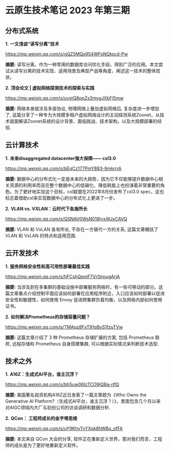# 云原生技术笔记 2023 年第三期

## 分布式系统

**1.** **一文浅谈“读写分离”技术**

https://mp.weixin.qq.com/s/gQZ5MQs9S4WFoNQtpcd-Pw

**摘要:** 读写分离，作为一种常用的数据库访问优化手段，得到广泛的应用。本文尝试从读写分离的技术实现、适用场景及典型产品等角度，阐述这一技术的整体现状。

**2.** **顶会论文 | 虚拟网络探测技术的探索与实践**

https://mp.weixin.qq.com/s/uystQ8ppZs3mvgJXbFI5mw

**摘要:** 网络本身就涉及多层协议, 物理网络上叠加虚拟网络后, 复杂度进一步增加了, 这篇分享了一种专为大规模多租户虚拟网络设计的主动探测系统Zoonet，从技术层面解读Zoonet系统的设计背景、面临挑战、技术架构，以及大规模部署的经验.

## 云计算技术

**1.** **未来disaggregated datacenter强大保障—— cxl3.0**

https://mp.weixin.qq.com/s/bEqCz177PmY883-9mkrrrA

**摘要:** 数据中心的分布式化一定是未来的大趋势，因为它不仅能够提升数据中心相关资源的利用率而且在整个数据中心的低碳化、降低耗能上也扮演着非常重要的角色。为了更好地实现这个目标，cxl联盟在2022年8月份发布了cxl3.0 spec，这也标志着借助cxl来实现数据中心的分布式化上更进了一步。

**2.** **VLAN vs. VXLAN：云时代下各施所长**

https://mp.weixin.qq.com/s/QSNAV0WsN018tyxWJxCAVQ

**摘要:** VLAN 和 VxLAN 各有所长, 不存在一方替代一方的关系, 这篇文章概括了 VLAN 和 VxLAN 的特点和适用范围.

## 云开发技术

**1.** **服务网格安全性和高可用性部署最佳实践**

https://mp.weixin.qq.com/s/hFCshQpmF7Vr0jrpugArjA

**摘要:** 当涉及到在多集群的基础设施中部署服务网格时，有一些可移动的部分。这篇文章重点介绍控制平面应该如何部署在应用程序附近，入口应该如何部署以促进安全性和敏捷性，如何使用 Envoy 促进跨集群负载均衡，以及网格内部如何使用证书。

**2.** **如何解决Prometheus的存储容量问题？**

https://mp.weixin.qq.com/s/TMApz8FxT91qBvS1fzuTVw

**摘要:** 这篇文章介绍了 3 种 Prometheus 存储扩展的方案, 包括 Prometheus 联邦, 远程存储和 Prometheus 自身搭建集群, 可以根据实际情况来判断技术选型.

## 技术之外

**1.** **A16Z：生成式AI平台，谁主沉浮？**

https://mp.weixin.qq.com/s/bh5uw06IzTCO9jQBa-rlfQ

**摘要:** 美国著名投资机构A16Z近日发表了一篇文章题为《Who Owns the Generative AI Platform?（生成式AI平台，谁主沉浮？）》，里面包含几个月以来对AIGC领域内大厂与初创公司的访谈调研和数据分析.

**2.** **QCon： 工程师成长的金字塔思维**

https://mp.weixin.qq.com/s/uY9KhyTvYXqk8hWBq_ofFA

**摘要:** 本文来自 QCon 大会的分享, 软件正在重新定义世界，那对我们而言，工程师的成长是为了更好地重新定义软件。
